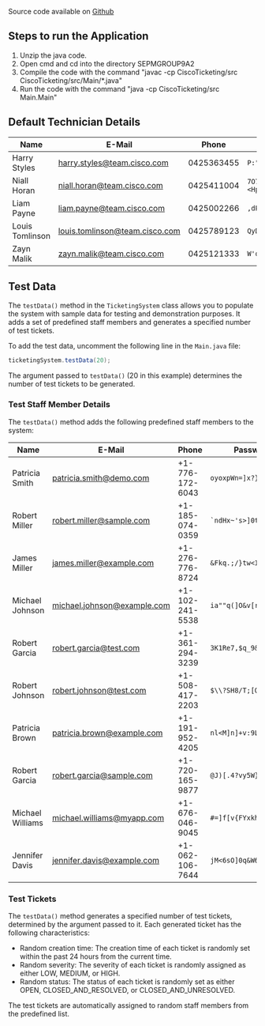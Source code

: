 Source code available on [Github](https://github.com/CorbinCoder/SEPMGROUP9A2)

## Steps to run the Application
1. Unzip the java code.
2. Open cmd and cd into the directory SEPMGROUP9A2
3. Compile the code with the command "javac -cp CiscoTicketing/src CiscoTicketing/src/Main/*.java"
4. Run the code with the command "java -cp CiscoTicketing/src Main.Main"

## Default Technician Details
| Name            | E-Mail                         | Phone      | Password                | Level |
| --------------- | ------------------------------ | ---------- | ----------------------- | ----- |
| Harry Styles    | harry.styles@team.cisco.com    | 0425363455 | `P:"/%"\)1pgi*{tCe#0.` | One   |
| Niall Horan     | niall.horan@team.cisco.com     | 0425411004 | `7O7&2dYH4PbogT?_P&<Hp` | One   |
| Liam Payne      | liam.payne@team.cisco.com      | 0425002266 | `,dP"_sUQ\EklO(0s+37c`  | One   |
| Louis Tomlinson | louis.tomlinson@team.cisco.com | 0425789123 | `QyDgn2a{1r&5"F}LIXX&`  | Two   |
| Zayn Malik      | zayn.malik@team.cisco.com      | 0425121333 | `W'oA%m%QV#TtYlc*Q_9_`  | Two   |


## Test Data

The `testData()` method in the `TicketingSystem` class allows you to populate the system with sample data for testing and demonstration purposes. It adds a set of predefined staff members and generates a specified number of test tickets.

To add the test data, uncomment the following line in the `Main.java` file:
```java
ticketingSystem.testData(20);
```
The argument passed to `testData()` (20 in this example) determines the number of test tickets to be generated.

### Test Staff Member Details

The `testData()` method adds the following predefined staff members to the system:

| Name            | E-Mail                         | Phone          | Password                |
|----------------|--------------------------------|----------------|-------------------------|
| Patricia Smith | patricia.smith@demo.com        | +1-776-172-6043 | `oyoxpWn=]x?}ImNqMpsH`  |
| Robert Miller  | robert.miller@sample.com       | +1-185-074-0359 | `` `ndHx~'s>]0tiTrp5c$y ``  |
| James Miller   | james.miller@example.com       | +1-276-776-8724 | `&Fkq.;/}tw<Iqu@jd+@I`  |
| Michael Johnson| michael.johnson@example.com    | +1-102-241-5538 | `ia""q(]O&v[rly/O0mhh`  |
| Robert Garcia  | robert.garcia@test.com         | +1-361-294-3239 | `3K1Re7,$q_9&&*b\\O{^E` |
| Robert Johnson | robert.johnson@test.com        | +1-508-417-2203 | `$\\?SH8/T;[Q_al3Wyb1L` |
| Patricia Brown | patricia.brown@example.com     | +1-191-952-4205 | `nl<M]n]+v:9LC+E&(~~t`  |
| Robert Garcia  | robert.garcia@sample.com       | +1-720-165-9877 | `@J)[.4?vy5W}hE{J~K!r`  |
| Michael Williams| michael.williams@myapp.com    | +1-676-046-9045 | `#=]f[v{FYxkh-pcrFzl4`  |
| Jennifer Davis | jennifer.davis@example.com     | +1-062-106-7644 | `jM<6sO]0q&W6dd$k^4^A`  |

### Test Tickets

The `testData()` method generates a specified number of test tickets, determined by the argument passed to it. Each generated ticket has the following characteristics:
- Random creation time: The creation time of each ticket is randomly set within the past 24 hours from the current time.
- Random severity: The severity of each ticket is randomly assigned as either LOW, MEDIUM, or HIGH.
- Random status: The status of each ticket is randomly set as either OPEN, CLOSED_AND_RESOLVED, or CLOSED_AND_UNRESOLVED.

The test tickets are automatically assigned to random staff members from the predefined list.

